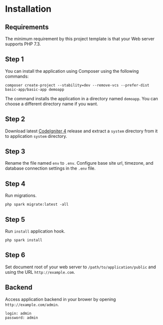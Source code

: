 Installation
============

## Requirements

The minimum requirement by this project template is that your Web server supports PHP 7.3.

## Step 1

You can install the application using Composer using the following commands:

    composer create-project --stability=dev --remove-vcs --prefer-dist basic-app/basic-app demoapp

The command installs the application in a directory named `demoapp`. You can choose a different directory name if you want.

## Step 2

Download latest [CodeIgniter 4](https://github.com/codeigniter4/codeigniter4) release and extract a `system` directory from it to application `system` directory.

## Step 3

Rename the file named `env` to `.env`. Configure base site url, timezone, and database connection settings in the `.env` file.

## Step 4

Run migrations.

    php spark migrate:latest -all
    
## Step 5

Run `install` application hook.

    php spark install
    
## Step 6

Set document root of your web server to `/path/to/application/public` and using the URL `http://example.com`.
   
## Backend

Access application backend in your brower by opening `http://example.com/admin`.
```
login: admin
password: admin
```
